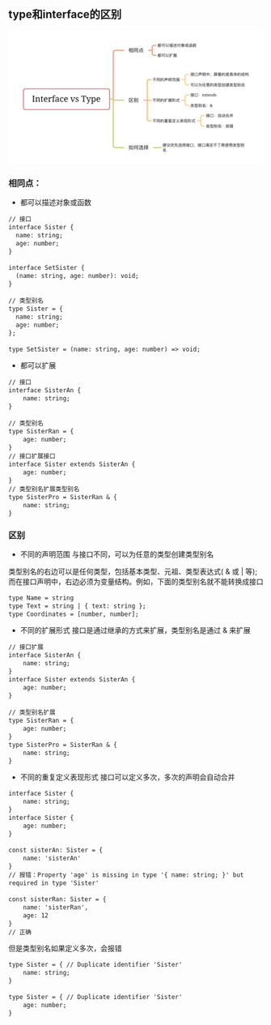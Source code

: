 ## type和interface的区别
![区别](../../asset/ts/type.png)

### 相同点：

* 都可以描述对象或函数
```
// 接口 
interface Sister { 
  name: string; 
  age: number; 
} 
 
interface SetSister { 
  (name: string, age: number): void; 
} 
 
// 类型别名 
type Sister = { 
  name: string; 
  age: number; 
}; 
 
type SetSister = (name: string, age: number) => void; 
```
* 都可以扩展
```
// 接口 
interface SisterAn { 
    name: string; 
} 
 
// 类型别名 
type SisterRan = { 
    age: number; 
} 
// 接口扩展接口 
interface Sister extends SisterAn { 
    age: number; 
}
// 类型别名扩展类型别名 
type SisterPro = SisterRan & { 
    name: string; 
} 
```

### 区别
* 不同的声明范围
与接口不同，可以为任意的类型创建类型别名

类型别名的右边可以是任何类型，包括基本类型、元祖、类型表达式( & 或 | 等);而在接口声明中，右边必须为变量结构。例如，下面的类型别名就不能转换成接口

```
type Name = string 
type Text = string | { text: string }; 
type Coordinates = [number, number]; 
```
* 不同的扩展形式
接口是通过继承的方式来扩展，类型别名是通过 & 来扩展
```
// 接口扩展 
interface SisterAn { 
    name: string; 
} 
interface Sister extends SisterAn { 
    age: number; 
} 
 
// 类型别名扩展 
type SisterRan = { 
    age: number; 
} 
type SisterPro = SisterRan & { 
    name: string; 
} 
```
* 不同的重复定义表现形式
接口可以定义多次，多次的声明会自动合并
```
interface Sister { 
    name: string; 
} 
interface Sister { 
    age: number; 
} 
 
const sisterAn: Sister = { 
    name: 'sisterAn' 
}  
// 报错：Property 'age' is missing in type '{ name: string; }' but required in type 'Sister' 
 
const sisterRan: Sister = { 
    name: 'sisterRan',  
    age: 12 
} 
// 正确 
```
但是类型别名如果定义多次，会报错
```
type Sister = { // Duplicate identifier 'Sister' 
    name: string; 
} 
 
type Sister = { // Duplicate identifier 'Sister' 
    age: number; 
} 
```
